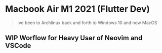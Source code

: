 # Macbook Air M1 2021 (Flutter Dev)

> Ive been to Archlinux back and forth to Windows 10 and now MacOS

## WIP Worflow for Heavy User of Neovim and VSCode
